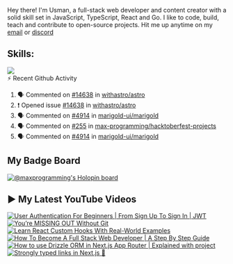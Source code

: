 
Hey there! I'm Usman, a full-stack web developer and content creator with a solid skill set in JavaScript, TypeScript, React and Go. I like to code, build, teach and contribute to open-source projects. Hit me up anytime on my [email](mailto:contact@usmans.me) or [discord](https://discord.com/users/691360911440609290)

<!--<p align="center">
<a href="https://twitter.com/maxprogramming1" target="blank"><img align="center" src="https://cdn.jsdelivr.net/npm/simple-icons@3.0.1/icons/twitter.svg" alt="maxprogramming1" height="30" width="30" /></a>
<a href="https://stackoverflow.com/users/11727541" target="blank"><img align="center" src="https://cdn.jsdelivr.net/npm/simple-icons@3.0.1/icons/stackoverflow.svg" alt="11727541" height="30" width="30" /></a>
<a href="https://codesandbox.com/max-programming" target="blank"><img align="center" src="https://cdn.jsdelivr.net/npm/simple-icons@3.0.1/icons/codesandbox.svg" alt="max-programming" height="30" width="30" /></a>
<a href="https://fb.com/usman.sabuwala.7" target="blank"><img align="center" src="https://cdn.jsdelivr.net/npm/simple-icons@3.0.1/icons/facebook.svg" alt="usman sabuwala" height="30" width="30" /></a>
<a href="https://instagram.com/usmansabuwala7" target="blank"><img align="center" src="https://cdn.jsdelivr.net/npm/simple-icons@3.0.1/icons/instagram.svg" alt="usmansabuwala7" height="30" width="30" /></a>
<a href="https://www.youtube.com/c/max programming" target="blank"><img align="center" src="https://cdn.jsdelivr.net/npm/simple-icons@3.0.1/icons/youtube.svg" alt="max programming" height="30" width="30" /></a>
</p>-->
<!-- <p align="left"><img src="https://devicons.github.io/devicon/devicon.git/icons/bootstrap/bootstrap-plain.svg" alt="bootstrap" width="40" height="40"/> <img src="https://devicons.github.io/devicon/devicon.git/icons/css3/css3-original-wordmark.svg" alt="css3" width="40" height="40"/> <img src="https://devicons.github.io/devicon/devicon.git/icons/electron/electron-original.svg" alt="electron" width="40" height="40"/> <img src="https://devicons.github.io/devicon/devicon.git/icons/html5/html5-original-wordmark.svg" alt="html5" width="40" height="40"/> <img src="https://devicons.github.io/devicon/devicon.git/icons/javascript/javascript-original.svg" alt="javascript" width="40" height="40"/> <img src="https://devicons.github.io/devicon/devicon.git/icons/linux/linux-original.svg" alt="linux" width="40" height="40"/> <img src="https://devicons.github.io/devicon/devicon.git/icons/python/python-original.svg" alt="python" width="40" height="40"/> <img src="https://devicons.github.io/devicon/devicon.git/icons/react/react-original-wordmark.svg" alt="react" width="40" height="40"/> <img src="https://devicons.github.io/devicon/devicon.git/icons/vuejs/vuejs-original-wordmark.svg" alt="vuejs" width="40" height="40"/></p> -->

## Skills:

  <a href="https://skillicons.dev">
    <img src="https://skillicons.dev/icons?i=js,ts,nextjs,react,vite,nodejs,prisma,vscode,py,git,github,githubactions,astro,css,tailwind,express,fastapi,firebase,mongodb,supabase,dart,flutter,netlify,vercel" />
  </a>


  <summary>⚡ Recent Github Activity</summary>

<!--START_SECTION:activity-->
1. 🗣 Commented on [#14638](https://github.com/withastro/astro/issues/14638#issuecomment-3470159415) in [withastro/astro](https://github.com/withastro/astro)
2. ❗ Opened issue [#14638](https://github.com/withastro/astro/issues/14638) in [withastro/astro](https://github.com/withastro/astro)
3. 🗣 Commented on [#4914](https://github.com/marigold-ui/marigold/pull/4914#issuecomment-3461176168) in [marigold-ui/marigold](https://github.com/marigold-ui/marigold)
4. 🗣 Commented on [#255](https://github.com/max-programming/hacktoberfest-projects/pull/255#issuecomment-3460533759) in [max-programming/hacktoberfest-projects](https://github.com/max-programming/hacktoberfest-projects)
5. 🗣 Commented on [#4914](https://github.com/marigold-ui/marigold/pull/4914#issuecomment-3456357239) in [marigold-ui/marigold](https://github.com/marigold-ui/marigold)
<!--END_SECTION:activity-->


## My Badge Board

[![@maxprogramming's Holopin board](https://holopin.me/maxprogramming)](https://holopin.io/@maxprogramming)

## ▶ My Latest YouTube Videos
<!-- BEGIN YOUTUBE-CARDS -->
[![User Authentication For Beginners | From Sign Up To Sign In | JWT](https://ytcards.demolab.com/?id=1P8f0AnKFYI&title=User+Authentication+For+Beginners+%7C+From+Sign+Up+To+Sign+In+%7C+JWT&lang=en&timestamp=1748894409&background_color=%230d1117&title_color=%23ffffff&stats_color=%23dedede&max_title_lines=1&width=250&border_radius=5 "User Authentication For Beginners | From Sign Up To Sign In | JWT")](https://www.youtube.com/watch?v=1P8f0AnKFYI)
[![You’re MISSING OUT Without Git](https://ytcards.demolab.com/?id=jn0Lw39VY1Y&title=You%E2%80%99re+MISSING+OUT+Without+Git&lang=en&timestamp=1747924908&background_color=%230d1117&title_color=%23ffffff&stats_color=%23dedede&max_title_lines=1&width=250&border_radius=5 "You’re MISSING OUT Without Git")](https://www.youtube.com/watch?v=jn0Lw39VY1Y)
[![Learn React Custom Hooks With Real-World Examples](https://ytcards.demolab.com/?id=BMHmyP3-rAk&title=Learn+React+Custom+Hooks+With+Real-World+Examples&lang=en&timestamp=1731741757&background_color=%230d1117&title_color=%23ffffff&stats_color=%23dedede&max_title_lines=1&width=250&border_radius=5 "Learn React Custom Hooks With Real-World Examples")](https://www.youtube.com/watch?v=BMHmyP3-rAk)
[![How To Become A Full Stack Web Developer | A Step By Step Guide](https://ytcards.demolab.com/?id=hpB2NjVf2Eo&title=How+To+Become+A+Full+Stack+Web+Developer+%7C+A+Step+By+Step+Guide&lang=en&timestamp=1727628626&background_color=%230d1117&title_color=%23ffffff&stats_color=%23dedede&max_title_lines=1&width=250&border_radius=5 "How To Become A Full Stack Web Developer | A Step By Step Guide")](https://www.youtube.com/watch?v=hpB2NjVf2Eo)
[![How to use Drizzle ORM in Next.js App Router | Explained with project](https://ytcards.demolab.com/?id=SxuPB-04Tdw&title=How+to+use+Drizzle+ORM+in+Next.js+App+Router+%7C+Explained+with+project&lang=en&timestamp=1723573055&background_color=%230d1117&title_color=%23ffffff&stats_color=%23dedede&max_title_lines=1&width=250&border_radius=5 "How to use Drizzle ORM in Next.js App Router | Explained with project")](https://www.youtube.com/watch?v=SxuPB-04Tdw)
[![Strongly typed links in Next.js 💪](https://ytcards.demolab.com/?id=nCGM2hG3GBw&title=Strongly+typed+links+in+Next.js+%F0%9F%92%AA&lang=en&timestamp=1723533702&background_color=%230d1117&title_color=%23ffffff&stats_color=%23dedede&max_title_lines=1&width=250&border_radius=5 "Strongly typed links in Next.js 💪")](https://www.youtube.com/shorts/nCGM2hG3GBw)
<!-- END YOUTUBE-CARDS -->
